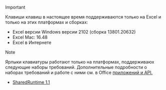 > [!IMPORTANT]
> Клавиши клавиш в настоящее время поддерживаются только на Excel и только на этих платформах и сборках:
>
>* Excel версии Windows версии 2102 (сборка 13801.20632)
>* Excel Mac: 16.48
>* Excel в Интернете

> [!NOTE]
> Ярлыки клавиатуры работают только на платформах, поддерживаюх следующие наборы требований. Дополнительные подробности о наборах требований и работе с ними см. в Office [приложений и API.](../develop/specify-office-hosts-and-api-requirements.md)
>
> - [SharedRuntime 1.1](../reference/requirement-sets/shared-runtime-requirement-sets.md)
